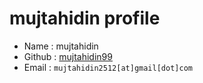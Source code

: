 # mujtahidin profile

* Name      : mujtahidin
* Github    : [mujtahidin99](https://github.com/mujtahidin99)
* Email     : `mujtahidin2512[at]gmail[dot]com`